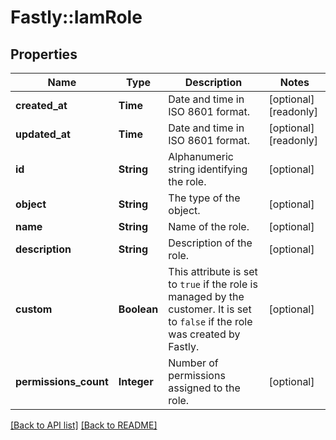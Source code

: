# Fastly::IamRole

## Properties

| Name | Type | Description | Notes |
| ---- | ---- | ----------- | ----- |
| **created_at** | **Time** | Date and time in ISO 8601 format. | [optional][readonly] |
| **updated_at** | **Time** | Date and time in ISO 8601 format. | [optional][readonly] |
| **id** | **String** | Alphanumeric string identifying the role. | [optional] |
| **object** | **String** | The type of the object. | [optional] |
| **name** | **String** | Name of the role. | [optional] |
| **description** | **String** | Description of the role. | [optional] |
| **custom** | **Boolean** | This attribute is set to `true` if the role is managed by the customer. It is set to `false` if the role was created by Fastly. | [optional] |
| **permissions_count** | **Integer** | Number of permissions assigned to the role. | [optional] |

[[Back to API list]](../../README.md#endpoints) [[Back to README]](../../README.md)

